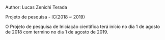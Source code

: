 Author: Lucas Zenichi Terada

Projeto de pesquisa - IC(2018 ~ 2019)

O Projeto de pesquisa de Iniciação científica terá início no dia 1 de agosto de 2018 com termino no dia 1 de agosto de 2019.
